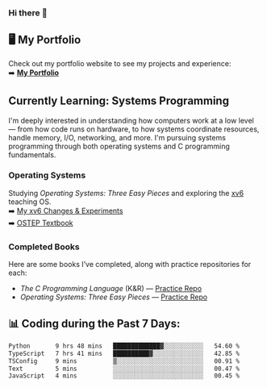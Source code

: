 ### Hi there 🌱  

## 🖥️ My Portfolio  
Check out my portfolio website to see my projects and experience:  
➡️ [**My Portfolio**](https://dieg0raf.github.io/)  

## Currently Learning: Systems Programming  

I'm deeply interested in understanding how computers work at a low level — from how code runs on hardware, to how systems coordinate resources, handle memory, I/O, networking, and more. I'm pursuing systems programming through both operating systems and C programming fundamentals.

### Operating Systems  
Studying *Operating Systems: Three Easy Pieces* and exploring the [xv6](https://github.com/Dieg0raf/xv6) teaching OS.  
➡️ [My xv6 Changes & Experiments](https://github.com/Dieg0raf/xv6)  
➡️ [OSTEP Textbook](https://pages.cs.wisc.edu/~remzi/OSTEP/)

### Completed Books  
Here are some books I’ve completed, along with practice repositories for each:  
- *The C Programming Language* (K&R) — [Practice Repo](https://github.com/Dieg0raf/k-and-r-practice)  
- *Operating Systems: Three Easy Pieces* — [Practice Repo](https://github.com/Dieg0raf/os)

## 📊 Coding during the Past 7 Days: 
<!--START_SECTION:waka-->

```txt
Python       9 hrs 48 mins   █████████████▓░░░░░░░░░░░   54.60 %
TypeScript   7 hrs 41 mins   ██████████▓░░░░░░░░░░░░░░   42.85 %
TSConfig     9 mins          ▒░░░░░░░░░░░░░░░░░░░░░░░░   00.91 %
Text         5 mins          ░░░░░░░░░░░░░░░░░░░░░░░░░   00.47 %
JavaScript   4 mins          ░░░░░░░░░░░░░░░░░░░░░░░░░   00.45 %
```

<!--END_SECTION:waka-->
<!--
**Dieg0raf/Dieg0raf** is a ✨ _special_ ✨ repository because its `README.md` (this file) appears on your GitHub profile.

Here are some ideas to get you started:

- 🔭 I’m currently working on ...
- 🌱 I’m currently learning ...
- 👯 I’m looking to collaborate on ...
- 🤔 I’m looking for help with ...
- 💬 Ask me about ...
- 📫 How to reach me: ...
- 😄 Pronouns: ...
- ⚡ Fun fact: ...
-->
